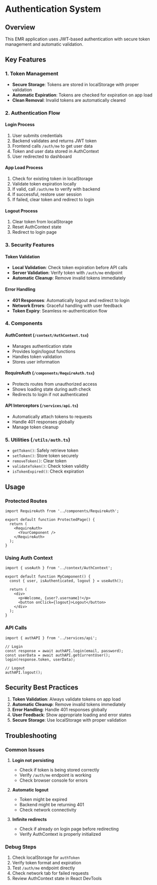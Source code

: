 # Authentication System

## Overview

This EMR application uses JWT-based authentication with secure token management and automatic validation.

## Key Features

### 1. Token Management
- **Secure Storage**: Tokens are stored in localStorage with proper validation
- **Automatic Expiration**: Tokens are checked for expiration on app load
- **Clean Removal**: Invalid tokens are automatically cleared

### 2. Authentication Flow

#### Login Process
1. User submits credentials
2. Backend validates and returns JWT token
3. Frontend calls `/auth/me` to get user data
4. Token and user data stored in AuthContext
5. User redirected to dashboard

#### App Load Process
1. Check for existing token in localStorage
2. Validate token expiration locally
3. If valid, call `/auth/me` to verify with backend
4. If successful, restore user session
5. If failed, clear token and redirect to login

#### Logout Process
1. Clear token from localStorage
2. Reset AuthContext state
3. Redirect to login page

### 3. Security Features

#### Token Validation
- **Local Validation**: Check token expiration before API calls
- **Server Validation**: Verify token with `/auth/me` endpoint
- **Automatic Cleanup**: Remove invalid tokens immediately

#### Error Handling
- **401 Responses**: Automatically logout and redirect to login
- **Network Errors**: Graceful handling with user feedback
- **Token Expiry**: Seamless re-authentication flow

### 4. Components

#### AuthContext (`/context/AuthContext.tsx`)
- Manages authentication state
- Provides login/logout functions
- Handles token validation
- Stores user information

#### RequireAuth (`/components/RequireAuth.tsx`)
- Protects routes from unauthorized access
- Shows loading state during auth check
- Redirects to login if not authenticated

#### API Interceptors (`/services/api.ts`)
- Automatically attach tokens to requests
- Handle 401 responses globally
- Manage token cleanup

### 5. Utilities (`/utils/auth.ts`)
- `getToken()`: Safely retrieve token
- `setToken()`: Store token securely
- `removeToken()`: Clear token
- `validateToken()`: Check token validity
- `isTokenExpired()`: Check expiration

## Usage

### Protected Routes
```tsx
import RequireAuth from '../components/RequireAuth';

export default function ProtectedPage() {
  return (
    <RequireAuth>
      <YourComponent />
    </RequireAuth>
  );
}
```

### Using Auth Context
```tsx
import { useAuth } from '../context/AuthContext';

export default function MyComponent() {
  const { user, isAuthenticated, logout } = useAuth();
  
  return (
    <div>
      <p>Welcome, {user?.username}!</p>
      <button onClick={logout}>Logout</button>
    </div>
  );
}
```

### API Calls
```tsx
import { authAPI } from '../services/api';

// Login
const response = await authAPI.login(email, password);
const userData = await authAPI.getCurrentUser();
login(response.token, userData);

// Logout
authAPI.logout();
```

## Security Best Practices

1. **Token Validation**: Always validate tokens on app load
2. **Automatic Cleanup**: Remove invalid tokens immediately
3. **Error Handling**: Handle 401 responses globally
4. **User Feedback**: Show appropriate loading and error states
5. **Secure Storage**: Use localStorage with proper validation

## Troubleshooting

### Common Issues

1. **Login not persisting**
   - Check if token is being stored correctly
   - Verify `/auth/me` endpoint is working
   - Check browser console for errors

2. **Automatic logout**
   - Token might be expired
   - Backend might be returning 401
   - Check network connectivity

3. **Infinite redirects**
   - Check if already on login page before redirecting
   - Verify AuthContext is properly initialized

### Debug Steps

1. Check localStorage for `authToken`
2. Verify token format and expiration
3. Test `/auth/me` endpoint directly
4. Check network tab for failed requests
5. Review AuthContext state in React DevTools 